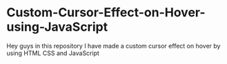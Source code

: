 # Custom-Cursor-Effect-on-Hover-using-JavaScript
Hey guys in this repository I have made a custom cursor effect on hover by using HTML CSS and JavaScript
